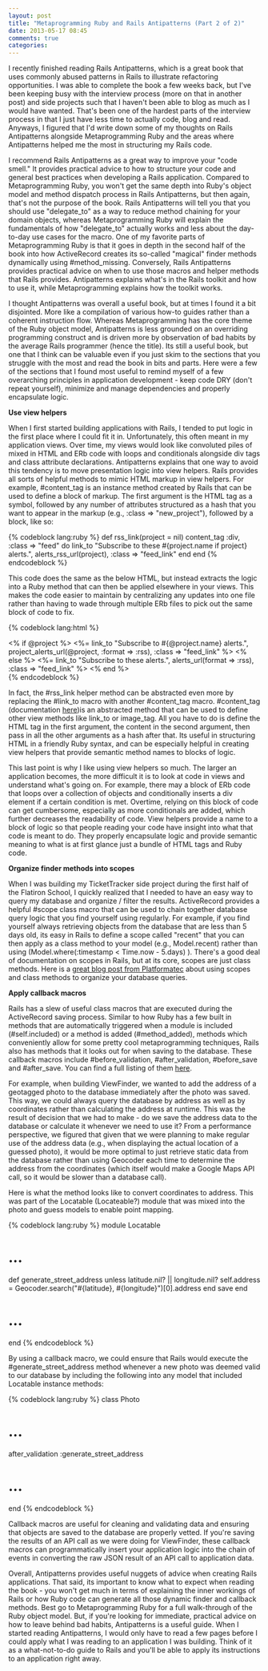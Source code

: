 ```yaml
---
layout: post
title: "Metaprogramming Ruby and Rails Antipatterns (Part 2 of 2)"
date: 2013-05-17 08:45
comments: true
categories: 
---
```


I recently finished reading Rails Antipatterns, which is a great book that uses commonly abused patterns in Rails to illustrate refactoring opportunities. I was able to complete the book a few weeks back, but I've been keeping busy with the interview process (more on that in another post) and side projects such that I haven't been able to blog as much as I would have wanted. That's been one of the hardest parts of the interview process in that I just have less time to actually code, blog and read. Anyways, I figured that I'd write down some of my thoughts on Rails Antipatterns alongside Metaprogramming Ruby and the areas where Antipatterns helped me the most in structuring my Rails code.

<!--more-->

I recommend Rails Antipatterns as a great way to improve your "code smell." It provides practical advice to how to structure your code and general best practices when developing a Rails application. Compared to Metaprogramming Ruby, you won't get the same depth into Ruby's object model and method dispatch process in Rails Antipatterns, but then again, that's not the purpose of the book. Rails Antipatterns will tell you that you should use "delegate_to" as a way to reduce method chaining for your domain objects, whereas Metaprogramming Ruby will explain the fundamentals of how "delegate_to" actually works and less about the day-to-day use cases for the macro. One of my favorite parts of Metaprogramming Ruby is that it goes in depth in the second half of the book into how ActiveRecord creates its so-called "magical" finder methods dynamically using #method_missing. Conversely, Rails Antipatterns provides practical advice on when to use those macros and helper methods that Rails provides. Antipatterns explains what's in the Rails toolkit and how to use it, while Metaprogramming explains how the toolkit works.

I thought Antipatterns was overall a useful book, but at times I found it a bit disjointed. More like a compilation of various how-to guides rather than a coherent instruction flow. Whereas Metaprogramming has the core theme of the Ruby object model, Antipatterns is less grounded on an overriding programming construct and is driven more by observation of bad habits by the average Rails programmer (hence the title). Its still a useful book, but one that I think can be valuable even if you just skim to the sections that you struggle with the most and read the book in bits and parts. Here were a few of the sections that I found most useful to remind myself of a few overarching principles in application development - keep code DRY (don't repeat yourself), minimize and manage dependencies and properly encapsulate logic.

<strong>Use view helpers</strong>

When I first started building applications with Rails, I tended to put logic in the first place where I could fit it in. Unfortunately, this often meant in my application views. Over time, my views would look like convoluted piles of mixed in HTML and ERb code with loops and conditionals alongside div tags and class attribute declarations. Antipatterns explains that one way to avoid this tendency is to move presentation logic into view helpers. Rails provides all sorts of helpful methods to mimic HTML markup in view helpers. For example, #content_tag is an instance method created by Rails that can be used to define a block of markup. The first argument is the HTML tag as a symbol, followed by any number of attributes structured as a hash that you want to appear in the markup (e.g., :class => "new_project"), followed by a block, like so:

{% codeblock lang:ruby %}
def rss_link(project = nil) 
  content_tag :div, :class => "feed" do
    link_to "Subscribe to these #{project.name if project} alerts.",
            alerts_rss_url(project),
            :class => "feed_link"
  end 
end
{% endcodeblock %}

This code does the same as the below HTML, but instead extracts the logic into a Ruby method that can then be applied elsewhere in your views. This makes the code easier to maintain by centralizing any updates into one file rather than having to wade through multiple ERb files to pick out the same block of code to fix.

{% codeblock lang:html %}
<div class="feed"> 
  <% if @project %>
    <%= link_to "Subscribe to #{@project.name} alerts.", project_alerts_url(@project, :format => :rss), :class => "feed_link" %>
  <% else %>
    <%= link_to "Subscribe to these alerts.",
    alerts_url(format => :rss), :class => "feed_link" %>
  <% end %> 
</div>
{% endcodeblock %}

In fact, the #rss_link helper method can be abstracted even more by replacing the #link_to macro with another #content_tag macro. #content_tag (documentation <a href="http://apidock.com/rails/ActionView/Helpers/TagHelper/content_tag" target="_blank">here</a>)is an abstracted method that can be used to define other view methods like link_to or image_tag. All you have to do is define the HTML tag in the first argument, the content in the second argument, then pass in all the other arguments as a hash after that. Its useful in structuring HTML in a friendly Ruby syntax, and can be especially helpful in creating view helpers that provide semantic method names to blocks of logic.

This last point is why I like using view helpers so much. The larger an application becomes, the more difficult it is to look at code in views and understand what's going on. For example, there may a block of ERb code that loops over a collection of objects and conditionally inserts a div element if a certain condition is met. Overtime, relying on this block of code can get cumbersome, especially as more conditionals are added, which further decreases the readability of code. View helpers provide a name to a block of logic so that people reading your code have insight into what that code is meant to do. They properly encapsulate logic and provide semantic meaning to what is at first glance just a bundle of HTML tags and Ruby code.
 
<strong>Organize finder methods into scopes</strong>

When I was building my TicketTracker side project during the first half of the Flatiron School, I quickly realized that I needed to have an easy way to query my database and organize / filter the results. ActiveRecord provides a helpful #scope class macro that can be used to chain together database query logic that you find yourself using regularly. For example, if you find yourself always retrieving objects from the database that are less than 5 days old, its easy in Rails to define a scope called "recent" that you can then apply as a class method to your model (e.g., Model.recent) rather than using (Model.where(:timestamp < Time.now - 5.days) ). There's a good deal of documentation on scopes in Rails, but at its core, scopes are just class methods. Here is a <a href="http://blog.plataformatec.com.br/2013/02/active-record-scopes-vs-class-methods/" target="_blank">great blog post from Platformatec</a> about using scopes and class methods to organize your database queries.

<strong>Apply callback macros</strong>

Rails has a slew of useful class macros that are executed during the ActiveRecord saving process. Similar to how Ruby has a few built in methods that are automatically triggered when a module is included (#self.included) or a method is added (#method_added), methods which conveniently allow for some pretty cool metaprogramming techniques, Rails also has methods that it looks out for when saving to the database. These callback macros include #before_validation, #after_validation, #before_save and #after_save. You can find a full listing of them <a href="http://api.rubyonrails.org/classes/ActiveRecord/Callbacks.html" target="_blank">here</a>.

For example, when building ViewFinder, we wanted to add the address of a  geotagged photo to the database immediately after the photo was saved. This way, we could always query the database by address as well as by coordinates rather than calculating the address at runtime. This was the result of decision that we had to make - do we save the address data to the database or calculate it whenever we need to use it? From a performance perspective, we figured that given that we were planning to make regular use of the address data (e.g., when displaying the actual location of a guessed photo), it would be more optimal to just retrieve static data from the database rather than using Geocoder each time to determine the address from the coordinates (which itself would make a Google Maps API call, so it would be slower than a database call).

Here is what the method looks like to convert coordinates to address. This was part of the Locatable (Locateable?) module that was mixed into the photo and guess models to enable point mapping.

{% codeblock lang:ruby %}
module Locatable
  # ...
  def generate_street_address
    unless latitude.nil? || longitude.nil?
      self.address = Geocoder.search("#{latitude}, #{longitude}")[0].address
    end
    save
  end
  # ...
end
{% endcodeblock %}

By using a callback macro, we could ensure that Rails would execute the #generate_street_address method whenever a new photo was deemed valid to our database by including the following into any model that included Locatable instance methods:

{% codeblock lang:ruby %}
class Photo
  # ...
  after_validation :generate_street_address
  # ...
end
{% endcodeblock %}

Callback macros are useful for cleaning and validating data and ensuring that objects are saved to the database are properly vetted. If you're saving the results of an API call as we were doing for ViewFinder, these callback macros can programmatically insert your application logic into the chain of events in converting the raw JSON result of an API call to application data.

Overall, Antipatterns provides useful nuggets of advice when creating Rails applications. That said, its important to know what to expect when reading the book - you won't get much in terms of explaining the inner workings of Rails or how Ruby code can generate all those dynamic finder and callback methods. Best go to Metaprogramming Ruby for a full walk-through of the Ruby object model. But, if you're looking for immediate, practical advice on how to leave behind bad habits, Antipatterns is a useful guide. When I started reading Antipatterns, I would only have to read a few pages before I could apply what I was reading to an application I was building. Think of it as a what-not-to-do guide to Rails and you'll be able to apply its instructions to an application right away.

